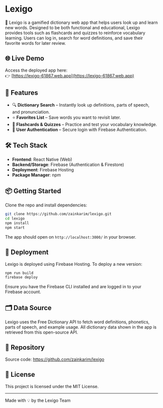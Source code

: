 # Lexigo

📖 Lexigo is a gamified dictionary web app that helps users look up and learn new words. Designed to be both functional and educational, Lexigo provides tools such as flashcards and quizzes to reinforce vocabulary learning. Users can log in, search for word definitions, and save their favorite words for later review.

## 🌐 Live Demo

Access the deployed app here:  
👉 [https://lexigo-61867.web.app](https://lexigo-61867.web.app)

## 🚀 Features

- 🔍 **Dictionary Search** – Instantly look up definitions, parts of speech, and pronunciation.
- ⭐ **Favorites List** – Save words you want to revisit later.
- 🧠 **Flashcards & Quizzes** – Practice and test your vocabulary knowledge.
- 🔐 **User Authentication** – Secure login with Firebase Authentication.

## 🛠️ Tech Stack

- **Frontend**: React Native (Web)
- **Backend/Storage**: Firebase (Authentication & Firestore)
- **Deployment**: Firebase Hosting
- **Package Manager**: npm

## 📦 Getting Started

Clone the repo and install dependencies:

```bash
git clone https://github.com/zainkarim/lexigo.git
cd lexigo
npm install
npm start
```

The app should open on `http://localhost:3000/` in your browser.

## 🚚 Deployment

Lexigo is deployed using Firebase Hosting. To deploy a new version:

```bash
npm run build
firebase deploy
```

Ensure you have the Firebase CLI installed and are logged in to your Firebase account.

## 🗂️ Data Source

Lexigo uses the Free Dictionary API to fetch word definitions, phonetics, parts of speech, and example usage. All dictionary data shown in the app is retrieved from this open-source API.

## 📁 Repository

Source code: https://github.com/zainkarim/lexigo

## 📄 License

This project is licensed under the MIT License.

---

Made with 💡 by the Lexigo Team
